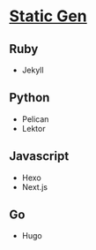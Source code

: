 # [Static Gen](https://www.staticgen.com/)

## Ruby
* Jekyll

## Python
* Pelican
* Lektor

## Javascript
* Hexo
* Next.js

## Go 
* Hugo
